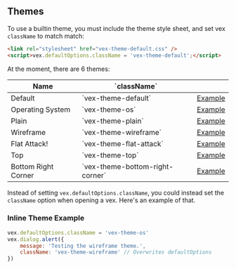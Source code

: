 ## Themes

To use a builtin theme, you must include the theme style sheet, and set vex `className` to match match:

```html
<link rel="stylesheet" href="vex-theme-default.css" />
<script>vex.defaultOptions.className = 'vex-theme-default';</script>
```

At the moment, there are 6 themes:

<table class="hs-table">
<tr>
<th>Name</th>
<th>`className`</th>
<th></th>
</tr>
<tbody>
<tr><td>Default</td><td>`vex-theme-default`</td><td><a href data-theme="vex-theme-default">Example</td></tr>
<tr><td>Operating System</td><td>`vex-theme-os`</td><td><a href data-theme="vex-theme-os">Example</td></tr>
<tr><td>Plain</td><td>`vex-theme-plain`</td><td><a href data-theme="vex-theme-plain">Example</td></tr>
<tr><td>Wireframe</td><td>`vex-theme-wireframe`</td><td><a href data-theme="vex-theme-wireframe">Example</td></tr>
<tr><td>Flat Attack!</td><td>`vex-theme-flat-attack`</td><td><a href data-theme="vex-theme-flat-attack">Example</td></tr>
<tr><td>Top</td><td>`vex-theme-top`</td><td><a href data-theme="vex-theme-top">Example</td></tr>
<tr><td>Bottom Right Corner</td><td>`vex-theme-bottom-right-corner`</td><td><a href data-theme="vex-theme-bottom-right-corner">Example</td></tr>
</tbody>
</table>

Instead of setting `vex.defaultOptions.className`, you could instead set the `className` option when opening a vex. Here's an example of that.

### Inline Theme Example

```javascript
vex.defaultOptions.className = 'vex-theme-os'
vex.dialog.alert({
    message: 'Testing the wireframe theme.',
    className: 'vex-theme-wireframe' // Overwrites defaultOptions
})
```

<!-- Resources for the demos -->
<p style="-webkit-transform: translateZ(0)"></p>
<script src="/vex/dist/js/vex.combined.js"></script>
<link rel="stylesheet" href="/vex/dist/css/vex.css" />
<link rel="stylesheet" href="/vex/dist/css/vex-theme-default.css">
<link rel="stylesheet" href="/vex/dist/css/vex-theme-os.css">
<link rel="stylesheet" href="/vex/dist/css/vex-theme-plain.css">
<link rel="stylesheet" href="/vex/dist/css/vex-theme-wireframe.css">
<link rel="stylesheet" href="/vex/dist/css/vex-theme-flat-attack.css">
<link rel="stylesheet" href="/vex/dist/css/vex-theme-top.css">
<link rel="stylesheet" href="/vex/dist/css/vex-theme-bottom-right-corner.css">
<script>
    (function(){
        vex.defaultOptions.className = 'vex-theme-os';

        $('[data-theme]').each(function(){
            $(this).click(function(e){
                e.preventDefault();
                vex.dialog.alert({
                    unsafeMessage: 'Testing the <code>' + $(this).data('theme') + '</code> theme.',
                    className: $(this).data('theme')
                });
                return false;
            });
        });
    })();
</script>
